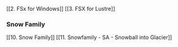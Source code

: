  
[[2. FSx for Windows]]
[[3. FSX for Lustre]]

### Snow Family
[[10. Snow Family]]
[[11. Snowfamily - SA - Snowball into Glacier]]

